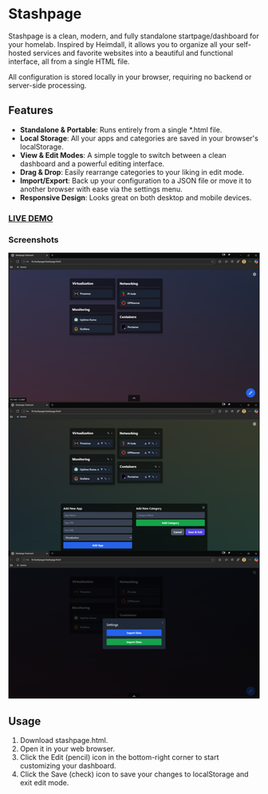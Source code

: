 # Stashpage
Stashpage is a clean, modern, and fully standalone startpage/dashboard for your homelab. Inspired by Heimdall, it allows you to organize all your self-hosted services and favorite websites into a beautiful and functional interface, all from a single HTML file.

All configuration is stored locally in your browser, requiring no backend or server-side processing.

## Features
* **Standalone & Portable**: Runs entirely from a single *.html file.
* **Local Storage**: All your apps and categories are saved in your browser's localStorage.
* **View & Edit Modes**: A simple toggle to switch between a clean dashboard and a powerful editing interface.
* **Drag & Drop**: Easily rearrange categories to your liking in edit mode.
* **Import/Export**: Back up your configuration to a JSON file or move it to another browser with ease via the settings menu.
* **Responsive Design**: Looks great on both desktop and mobile devices.

### [LIVE DEMO](https://r3ndl3r.github.io/stashpage.html/stashpage.html)

### Screenshots
![Screenshot.](https://github.com/r3ndl3r/stashpage.html/blob/main/screenshot.png?raw=true)

## Usage
1. Download stashpage.html.
2. Open it in your web browser.
3. Click the Edit (pencil) icon in the bottom-right corner to start customizing your dashboard.
4. Click the Save (check) icon to save your changes to localStorage and exit edit mode.
